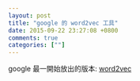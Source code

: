 ```yaml
---
layout: post
title: "google 的 word2vec 工具"
date: 2015-09-22 23:27:08 +0800
comments: true
categories: [""]
---
```


<!-- more -->

google 最一開始放出的版本: [word2vec]

[word2vec]:https://code.google.com/p/word2vec/